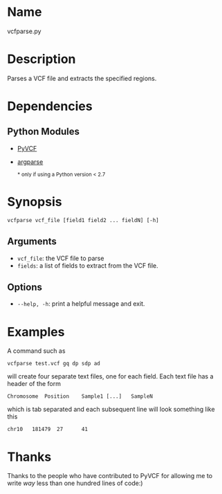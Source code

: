# Name
vcfparse.py

# Description
Parses a VCF file and extracts the specified regions.

# Dependencies
## Python Modules
* [PyVCF](https://github.com/jamescasbon/PyVCF)
* [argparse](https://pypi.python.org/pypi/argparse)

    <sub> \* only if using a Python version &lt; 2.7 </sub>

# Synopsis

    vcfparse vcf_file [field1 field2 ... fieldN] [-h]

## Arguments
* `vcf_file`: the VCF file to parse
* `fields`: a list of fields to extract from the VCF file.

## Options
* `--help, -h`: print a helpful message and exit.

# Examples
A command such as

    vcfparse test.vcf gq dp sdp ad

will create four separate text files, one for each field. Each text file has a
header of the form

    Chromosome  Position    Sample1 [...]   SampleN

which is tab separated and each subsequent line will look something like this

    chr10   181479  27      41


# Thanks
Thanks to the people who have contributed to PyVCF for allowing me to write
_way_ less than one hundred lines of code:)
